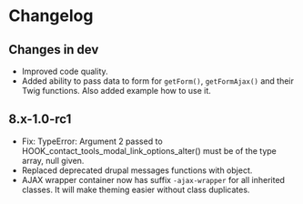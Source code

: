 # Changelog

## Changes in dev

- Improved code quality.
- Added ability to pass data to form for `getForm()`, `getFormAjax()` and their Twig functions. Also added example how to use it.

## 8.x-1.0-rc1

- Fix: TypeError: Argument 2 passed to HOOK_contact_tools_modal_link_options_alter() must be of the type array, null given.
- Replaced deprecated drupal messages functions with object.
- AJAX wrapper container now has suffix `-ajax-wrapper` for all inherited classes. It will make theming easier without class duplicates.

